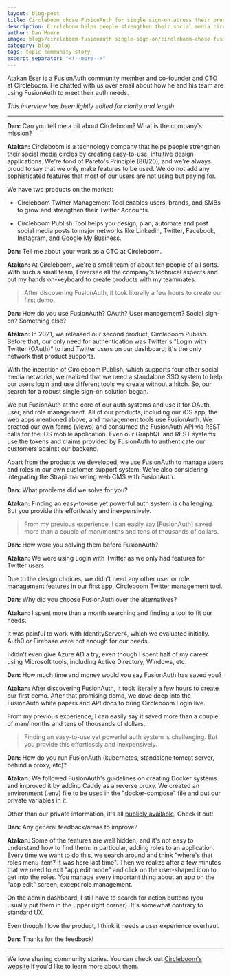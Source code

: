 ```yaml
---
layout: blog-post
title: Circleboom chose FusionAuth for single sign-on across their products
description: Circleboom helps people strengthen their social media circles by creating easy-to-use, intuitive design applications. They chose FusionAuth over several evaluated alternatives to offer a unified login experience to their customers.
author: Dan Moore
image: blogs/circleboom-fusionauth-single-sign-on/circleboom-chose-fusionauth-for-single-sign-on-across-their-products-header-image.png
category: blog
tags: topic-community-story
excerpt_separator: "<!--more-->"
---
```


Atakan Eser is a FusionAuth community member and co-founder and CTO at Circleboom. He chatted with us over email about how he and his team are using FusionAuth to meet their auth needs. 

<!--more-->

*This interview has been lightly edited for clarity and length.*

-------

**Dan:** Can you tell me a bit about Circleboom? What is the company's mission?

**Atakan:** Circleboom is a technology company that helps people strengthen their social media circles by creating easy-to-use, intuitive design applications. We're fond of Pareto's Principle (80/20), and we're always proud to say that we only make features to be used. We do not add any sophisticated features that most of our users are not using but paying for.

We have two products on the market: 

* Circleboom Twitter Management Tool enables users, brands, and SMBs to grow and strengthen their Twitter Accounts. 

* Circleboom Publish Tool helps you design, plan, automate and post social media posts to major networks like Linkedin, Twitter, Facebook, Instagram, and Google My Business.

**Dan:** Tell me about your work as a CTO at Circleboom.

**Atakan:** At Circleboom, we're a small team of about ten people of all sorts. With such a small team, I oversee all the company's technical aspects and put my hands on-keyboard to create products with my teammates.

> After discovering FusionAuth, it took literally a few hours to create our first demo.

**Dan:** How do you use FusionAuth? OAuth? User management? Social sign-on? Something else?

**Atakan:** In 2021, we released our second product, Circleboom Publish. Before that, our only need for authentication was Twitter's "Login with Twitter (OAuth)" to land Twitter users on our dashboard; it's the only network that product supports. 

With the inception of Circleboom Publish, which supports four other social media networks, we realized that we need a standalone SSO system to help our users login and use different tools we create without a hitch. So, our search for a robust single sign-on solution began.

We put FusionAuth at the core of our auth systems and use it for OAuth, user, and role management. All of our products, including our iOS app, the web apps mentioned above, and management tools use FusionAuth. We created our own forms (views) and consumed the FusionAuth API via REST calls for the iOS mobile application. Even our GraphQL and REST systems use the tokens and claims provided by FusionAuth to authenticate our customers against our backend.

Apart from the products we developed, we use FusionAuth to manage users and roles in our own customer support system. We're also considering integrating the Strapi marketing web CMS with FusionAuth.

**Dan:** What problems did we solve for you?

**Atakan:** Finding an easy-to-use yet powerful auth system is challenging. But you provide this effortlessly and inexpensively.

> From my previous experience, I can easily say [FusionAuth] saved more than a couple of man/months and tens of thousands of dollars.

**Dan:** How were you solving them before FusionAuth?

**Atakan:** We were using Login with Twitter as we only had features for Twitter users. 

Due to the design choices, we didn't need any other user or role management features in our first app, Circleboom Twitter management tool.

**Dan:** Why did you choose FusionAuth over the alternatives?

**Atakan:** I spent more than a month searching and finding a tool to fit our needs. 

It was painful to work with IdentityServer4, which we evaluated initially. Auth0 or Firebase were not enough for our needs. 

I didn't even give Azure AD a try, even though I spent half of my career using Microsoft tools, including Active Directory, Windows, etc.

**Dan:** How much time and money would you say FusionAuth has saved you?

**Atakan:** After discovering FusionAuth, it took literally a few hours to create our first demo. After that promising demo, we dove deep into the FusionAuth white papers and API docs to bring Circleboom Login live. 

From my previous experience, I can easily say it saved more than a couple of man/months and tens of thousands of dollars.

> Finding an easy-to-use yet powerful auth system is challenging. But you provide this effortlessly and inexpensively.

**Dan:** How do you run FusionAuth (kubernetes, standalone tomcat server, behind a proxy, etc)?

**Atakan:** We followed FusionAuth's guidelines on creating Docker systems and improved it by adding Caddy as a reverse proxy. We created an environment (.env) file to be used in the "docker-compose" file and put our private variables in it. 

Other than our private information, it's all [publicly available](https://github.com/circleboom/docker-circleboom-fusionauth). Check it out!

**Dan:** Any general feedback/areas to improve?

**Atakan:** Some of the features are well hidden, and it's not easy to understand how to find them: in particular, adding roles to an application. Every time we want to do this, we search around and think "where's that roles menu item? It was here last time". Then we realize after a few minutes that we need to exit "app edit mode" and click on the user-shaped icon to get into the roles. You manage every important thing about an app on the "app edit" screen, except role management.

On the admin dashboard, I still have to search for action buttons (you usually put them in the upper right corner). It's somewhat contrary to standard UX.

Even though I love the product, I think it needs a user experience overhaul.

**Dan:** Thanks for the feedback!

-------

We love sharing community stories. You can check out [Circleboom's website](https://circleboom.com/) if you'd like to learn more about them.
